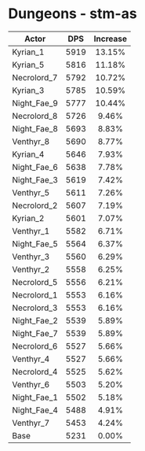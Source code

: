# Dungeons - stm-as
| Actor | DPS | Increase |
|---|:---:|:---:|
|Kyrian_1|5919|13.15%|
|Kyrian_5|5816|11.18%|
|Necrolord_7|5792|10.72%|
|Kyrian_3|5785|10.59%|
|Night_Fae_9|5777|10.44%|
|Necrolord_8|5726|9.46%|
|Night_Fae_8|5693|8.83%|
|Venthyr_8|5690|8.77%|
|Kyrian_4|5646|7.93%|
|Night_Fae_6|5638|7.78%|
|Night_Fae_3|5619|7.42%|
|Venthyr_5|5611|7.26%|
|Necrolord_2|5607|7.19%|
|Kyrian_2|5601|7.07%|
|Venthyr_1|5582|6.71%|
|Night_Fae_5|5564|6.37%|
|Venthyr_3|5560|6.29%|
|Venthyr_2|5558|6.25%|
|Necrolord_5|5556|6.21%|
|Necrolord_1|5553|6.16%|
|Necrolord_3|5553|6.16%|
|Night_Fae_2|5539|5.89%|
|Night_Fae_7|5539|5.89%|
|Necrolord_6|5527|5.66%|
|Venthyr_4|5527|5.66%|
|Necrolord_4|5525|5.62%|
|Venthyr_6|5503|5.20%|
|Night_Fae_1|5502|5.18%|
|Night_Fae_4|5488|4.91%|
|Venthyr_7|5453|4.24%|
|Base|5231|0.00%|
